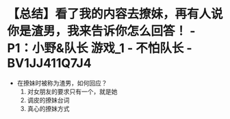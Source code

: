 # 【总结】看了我的内容去撩妹，再有人说你是渣男，我来告诉你怎么回答！ - P1：小野&队长 游戏_1 - 不怕队长 - BV1JJ411Q7J4

-   在撩妹时被称为渣男，如何回应？
    1.  对女朋友的要求只有一个，就是她
    2.  调皮的撩妹台词
    3.  真心的撩妹方式